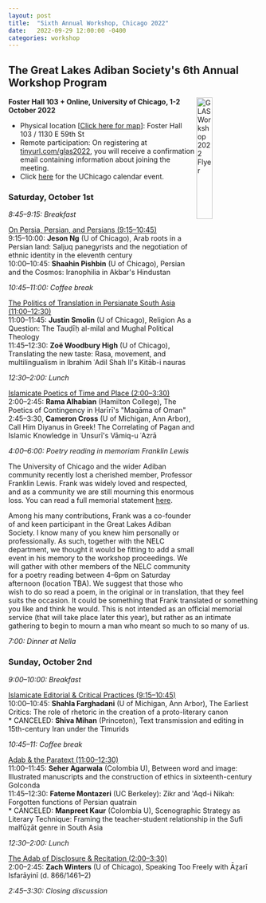 ```yaml
---
layout: post
title:  "Sixth Annual Workshop, Chicago 2022"
date:   2022-09-29 12:00:00 -0400
categories: workshop
---
```




## The Great Lakes Adiban Society's 6th Annual Workshop Program

<a href="https://scontent-msp1-1.xx.fbcdn.net/v/t39.30808-6/308451709_509990947798180_7691661021364631008_n.jpg?_nc_cat=111&ccb=1-7&_nc_sid=730e14&_nc_ohc=F8GVlW7YNx4AX9KZY8W&tn=WBf9Z-LdrbuhEz9U&_nc_ht=scontent-msp1-1.xx&oh=00_AT-kWGxz8rXmRaYaQOLJKo-6Dx1JPXp7mQ2jODiO1quejQ&oe=633AF29D">
<img
src="https://scontent-msp1-1.xx.fbcdn.net/v/t39.30808-6/308451709_509990947798180_7691661021364631008_n.jpg?_nc_cat=111&ccb=1-7&_nc_sid=730e14&_nc_ohc=F8GVlW7YNx4AX9KZY8W&tn=WBf9Z-LdrbuhEz9U&_nc_ht=scontent-msp1-1.xx&oh=00_AT-kWGxz8rXmRaYaQOLJKo-6Dx1JPXp7mQ2jODiO1quejQ&oe=633AF29D" 
alt="GLAS Workshop 2022 Flyer" 
align="right"
width="25%">
</a>

**Foster Hall 103 + Online, University of Chicago, 1-2 October 2022**


- Physical location [[Click here for map](https://maps.uchicago.edu/location/foster-hall/)]: Foster Hall 103 / 1130 E 59th St
- Remote participation: On registering at [tinyurl.com/glas2022](http://tinyurl.com/glas2022), you will receive a confirmation email containing information about joining the meeting.
- Click [here](https://events.uchicago.edu/event/170547-great-lakes-adiban-society-annual-workshop) for the UChicago calendar event.

### Saturday, October 1st

*8:45–9:15: Breakfast*

<u>On Persia, Persian, and Persians (9:15–10:45)</u>  
9:15–10:00: **Jeson Ng** (U of Chicago), Arab roots in a Persian land: Saljuq panegyrists and the negotiation of ethnic identity in the eleventh century  
10:00–10:45: **Shaahin Pishbin** (U of Chicago), Persian and the Cosmos: Iranophilia in Akbar's Hindustan

*10:45–11:00: Coffee break*

<u>The Politics of Translation in Persianate South Asia (11:00–12:30)</u>  
11:00–11:45: **Justin Smolin** (U of Chicago), Religion As a Question: The Tauḍīḥ al-milal and Mughal Political Theology  
11:45–12:30: **Zoë Woodbury High** (U of Chicago), Translating the new taste: Rasa, movement, and multilingualism in Ibrahim ʿAdil Shah II's
Kitāb-i nauras

*12:30–2:00: Lunch*

<u>Islamicate Poetics of Time and Place (2:00–3:30)</u>  
2:00–2:45: **Rama Alhabian** (Hamilton College), The Poetics of Contingency in Ḥarīrī's "Maqāma of Oman"  
2:45–3:30, **Cameron Cross** (U of Michigan, Ann Arbor), Call Him Diyanus in Greek! The Correlating of Pagan and Islamic Knowledge in
ʿUnsurī's Vāmiq-u ʿAzrā

*4:00–6:00: Poetry reading in memoriam Franklin Lewis*

The University of Chicago and the wider Adiban community recently lost a cherished member, Professor Franklin Lewis. Frank was widely loved and respected, and as a community we are still mourning this enormous loss. You can read a full memorial statement [here](https://nelc.uchicago.edu/memorial-statement-franklin-lewis).

Among his many contributions, Frank was a co-founder of and keen participant in the Great Lakes Adiban Society. I know many of you knew him personally or professionally. As such, together with the NELC department, we thought it would be fitting to add a small event in his memory to the workshop proceedings. We will gather with other members of the NELC community for a poetry reading between 4–6pm on Saturday afternoon (location TBA). We suggest that those who wish to do so read a poem, in the original or in translation, that they feel suits the occasion. It could be something that Frank translated or something you like and think he would. This is not intended as an official memorial service (that will take place later this year), but rather as an intimate gathering to begin to mourn a man who meant so much to so many of us.

*7:00: Dinner at Nella*

### Sunday, October 2nd

*9:00–10:00: Breakfast*

<u>Islamicate Editorial & Critical Practices (9:15–10:45)</u>  
10:00–10:45: **Shahla Farghadani** (U of Michigan, Ann Arbor), The Earliest Critics: The role of rhetoric in the creation of a proto-literary canon  
\* CANCELED: **Shiva Mihan** (Princeton), Text transmission and editing in 15th-century Iran under the Timurids

*10:45–11: Coffee break*

<u>Adab & the Paratext (11:00–12:30)</u>  
11:00–11:45: **Seher Agarwala** (Colombia U), Between word and image: Illustrated manuscripts and the construction of ethics in sixteenth-century Golconda  
11:45–12:30: **Fateme Montazeri** (UC Berkeley): Zikr and 'Aqd-i Nikah: Forgotten functions of Persian quatrain  
\* CANCELED: **Manpreet Kaur** (Colombia U), Scenographic Strategy as Literary Technique: Framing the teacher-student relationship in the Sufi malfūẓāt genre in South Asia

*12:30–2:00: Lunch*

<u>The Adab of Disclosure & Recitation (2:00–3:30)</u>  
2:00–2:45: **Zach Winters** (U of Chicago), Speaking Too Freely with Āẕarī Isfarāyinī (d. 866/1461–2)  

*2:45–3:30: Closing discussion*

